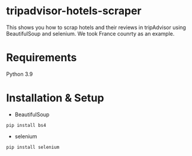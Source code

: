 # tripadvisor-hotels-scraper
This shows you how to scrap hotels and their reviews in tripAdvisor using BeautifulSoup and selenium. We took France counrty as an example.

# Requirements
Python 3.9

# Installation & Setup

- BeautifulSoup
```
pip install bs4
```
- selenium
```
pip install selenium
```
